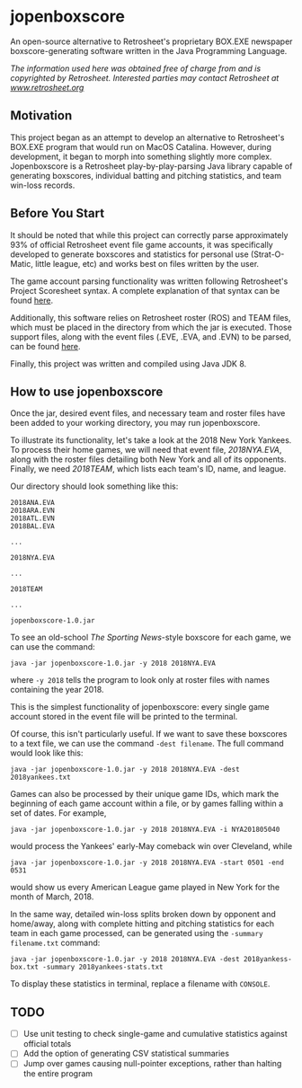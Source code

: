 # jopenboxscore

An open-source alternative to Retrosheet's proprietary BOX.EXE newspaper boxscore-generating
software written in the Java Programming Language.

*The information used here was obtained free of charge from and is copyrighted by Retrosheet. Interested parties may contact Retrosheet at www.retrosheet.org*

## Motivation

This project began as an attempt to develop an alternative to Retrosheet's BOX.EXE program that would
run on MacOS Catalina. However, during development, it began to morph into something slightly more 
complex. Jopenboxscore is a Retrosheet play-by-play-parsing Java library capable of generating boxscores, individual batting and pitching statistics, and team win-loss records. 

## Before You Start

It should be noted that while this project can correctly parse approximately 93% of official Retrosheet event file game accounts, it was specifically developed to generate boxscores and 
statistics for personal use (Strat-O-Matic, little league, etc) and works best on files written
by the user.

The game account parsing functionality was written following Retrosheet's Project Scoresheet
syntax. A complete explanation of that syntax can be found [here](https://www.retrosheet.org/eventfile.htm#1).

Additionally, this software relies on Retrosheet roster \(ROS\) and TEAM files, which must be placed in the directory from which the jar is executed. Those support files, along with the event files \(.EVE, .EVA, and .EVN\) to be parsed, can be found [here](https://www.retrosheet.org/game.htm).

Finally, this project was written and compiled using Java JDK 8.

## How to use jopenboxscore

Once the jar, desired event files, and necessary team and roster files have been added to your working directory, you may run jopenboxscore.

To illustrate its functionality, let's take a look at the 2018 New York Yankees. To process their home games, we will need that event file, *2018NYA.EVA*, along with the roster files detailing both New York and all of its opponents. Finally, we need *2018TEAM*, which lists each team's ID, name, and league.

Our directory should look something like this:

```
2018ANA.EVA
2018ARA.EVN
2018ATL.EVN
2018BAL.EVA

...

2018NYA.EVA

...

2018TEAM

...

jopenboxscore-1.0.jar
```

To see an old-school *The Sporting News*-style boxscore for each game, we can use the command:

```
java -jar jopenboxscore-1.0.jar -y 2018 2018NYA.EVA
```

where ```-y 2018``` tells the program to look only at roster files with names containing the year 2018.

This is the simplest functionality of jopenboxscore: every single game account stored in the event file will be printed to the terminal. 

Of course, this isn't particularly useful. If we want to save these boxscores to a text file, we can use the command ```-dest filename```. The full command would look like this:

```
java -jar jopenboxscore-1.0.jar -y 2018 2018NYA.EVA -dest 2018yankees.txt
```

Games can also be processed by their unique game IDs, which mark the beginning of each game account within a file, or by games falling within a set of dates. For example,

```
java -jar jopenboxscore-1.0.jar -y 2018 2018NYA.EVA -i NYA201805040
```

would process the Yankees' early-May comeback win over Cleveland, while


```
java -jar jopenboxscore-1.0.jar -y 2018 2018NYA.EVA -start 0501 -end 0531
```

would show us every American League game played in New York for the month of March, 2018.

In the same way, detailed win-loss splits broken down by opponent and home/away, along with complete
hitting and pitching statistics for each team in each game processed, can be generated using the 
```-summary filename.txt``` command:

```
java -jar jopenboxscore-1.0.jar -y 2018 2018NYA.EVA -dest 2018yankess-box.txt -summary 2018yankees-stats.txt
```

To display these statistics in terminal, replace a filename with ```CONSOLE```.

## TODO

- [ ] Use unit testing to check single-game and cumulative statistics against official totals
- [ ] Add the option of generating CSV statistical summaries
- [ ] Jump over games causing null-pointer exceptions, rather than halting the entire program